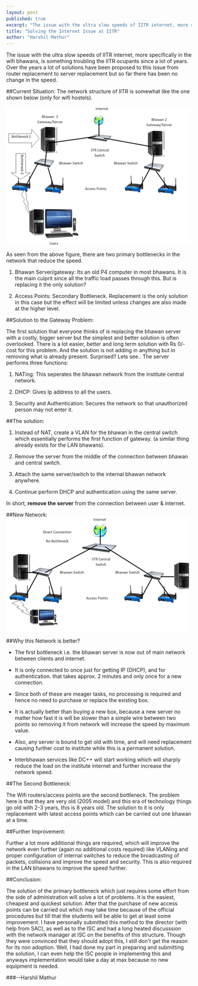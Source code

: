 ```yaml
---
layout: post
published: true
excerpt: "The issue with the ultra slow speeds of IITR internet, more specifically in the wifi bhawans, is something troubling the IITR ocupants since a lot of years. Over the years a lot of solutions have been proposed to this issue from router replacement to server replacement but so far there has been no change in the speed."
title: "Solving the Internet Issue at IITR"
author: "Harshil Mathur"
---
```


The issue with the ultra slow speeds of IITR internet, more specifically in the wifi bhawans, is something troubling the IITR ocupants since a lot of years. Over the years a lot of solutions have been proposed to this issue from router replacement to server replacement but so far there has been no change in the speed.

##Current Situation:
The network structure of IITR is somewhat like the one shown below (only for wifi hostels).

![Current Network](/images/posts/network-1.png)

As seen from the above figure, there are two primary bottlenecks in the network that reduce the speed.

1.   Bhawan Server/gateway: Its an old P4 computer in most bhawans. It is the main culprit since all the traffic load passes through this. But is replacing it the only solution?

2.   Access Points: Secondary Bottleneck. Replacement is the only solution in this case but the effect will be limited unless changes are also made at the higher level.


##Solution to the Gateway Problem:

The first solution that everyone thinks of is replacing the bhawan server with a costly, bigger server but the simplest and better solution is often overlooked. There is a lot easier, better and long term solution with Rs 0/- cost for this problem. And the solution is not adding in anything but in removing what is already present. Surprised? Lets see..
The server performs three functions:

1.   NATing: This seperates the bhawan network from the institute central network.

2.   DHCP: Gives Ip address to all the users.

3.   Security and Authentication: Secures the network so that unauthorized person may not enter it.

##The solution:

1.  Instead of NAT, create a VLAN for the bhawan in the central switch which essentially performs the first function of gateway. (a similar thing already exists for the LAN bhawans).

2.  Remove the server from the middle of the connection between bhawan and central switch.

3.  Attach the same server/switch to the internal bhawan network anywhere.

4.  Continue perform DHCP and authentication using the same server.


In short, **remove the server** from the connection between user & internet.


##New Network:
![Current Network](/images/posts/network-2.png)


##Why this Network is better?

*   The first bottleneck i.e. the bhawan server is now out of main network between clients and internet.

*   It is only connected to once just for getting IP (DHCP), and for authentication. that takes approx. 2 minutes and only once for a new connection.

*   Since both of these are meager tasks, no processing is required and hence no need to purchase or replace the existing box.

*   It is actually better than buying a new box, because a new server no matter how fast it is will be slower than a simple wire between two points so removing it from network will increase the speed by maximum value.

*   Also, any server is bound to get old with time, and will need replacement causing further cost to institute while this is a permanent solution.

*   Interbhawan services like DC++ will start working which will sharply reduce the load on the institute internet and further increase the network speed.


##The Second Bottleneck:

The Wifi routers/access points are the second bottleneck. The problem here is that they are very old (2005 model) and this era of technology things go old with 2-3 years, this is 8 years old. The solution to it is only replacement with latest access points which can be carried out one bhawan at a time.

##Further Improvement:

Further a lot more additional things are required, which will improve the network even further (again no additional costs required) like VLANing and proper configuration of internal switches to reduce the broadcasting of packets, collisions and improve the speed and security. This is also required in the LAN bhawans to improve the speed further.

##Conclusion:

The solution of the primary bottleneck which just requires some effort from the side of administration will solve a lot of problems. It is the easiest, cheapest and quickest solution. After that the purchase of new access points can be carried out which may take time because of the official procedures but till that the students will be able to get at least some improvement. I have personally submitted this method to the director (with help from SAC), as well as to the ISC and had a long heated discusssion with the network manager at ISC on the benefits of this structure. Though they were convinced that they should adopt this, I still don't get the reason for its non adoption. Well, I had done my part in preparing and submitting the solution, I can even help the ISC people in implementng this and anyways implementation would take a day at max because no new equipment is needed.

###--Harshil Mathur
